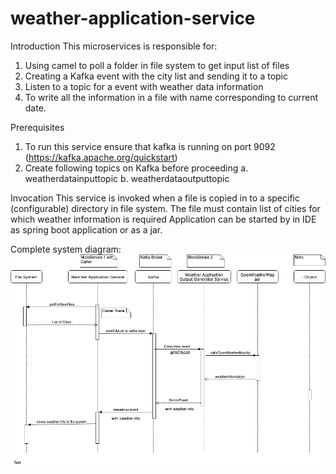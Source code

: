 # weather-application-service

Introduction
This microservices is responsible for:
1. Using camel to poll a folder in file system to get input list of files
2. Creating a Kafka event with the city list and sending it to a topic
3. Listen to a topic for a event with weather data information
4. To write all the information in a file with name corresponding to current date.

Prerequisites
1. To run this service ensure that kafka is running on port 9092 (https://kafka.apache.org/quickstart)
2. Create following topics on Kafka before proceeding
   a. weatherdatainputtopic
   b. weatherdataoutputtopic
   
Invocation
This service is invoked when a file is copied in to a specific (configurable) directory in file system. The file must contain
list of cities for which weather information is required
Application can be started by in IDE as spring boot application or as a jar.

Complete system diagram:
![alt text](https://github.com/saurabhku/weather-application-service/blob/master/images/SeqDiagram.jpg)
